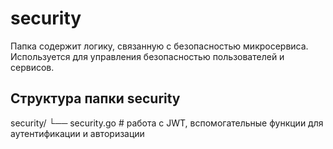 # security

Папка содержит логику, связанную с безопасностью микросервиса.
Используется для управления безопасностью пользователей и сервисов.

## Структура папки security
security/
└── security.go        # работа с JWT, вспомогательные функции для аутентификации и авторизации
